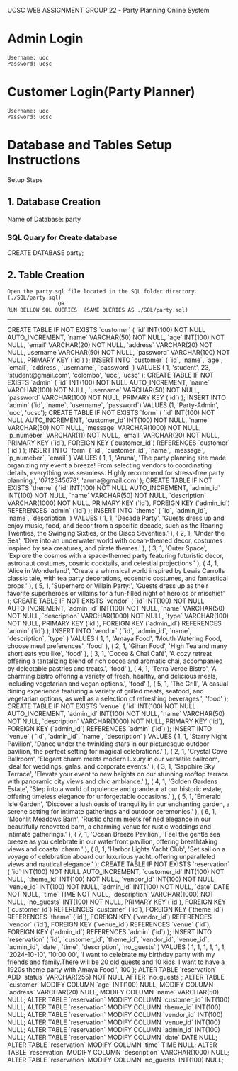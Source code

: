 UCSC WEB ASSIGNMENT GROUP 22 - Party Planning Online System

# Admin Login
    Username: uoc
    Password: ucsc

# Customer Login(Party Planner)
    Username: uoc
    Password: ucsc

# Database and Tables Setup Instructions

Setup Steps
## 1. Database Creation
   
   Name of Database: party

   ### SQL Quary for Create database 

   CREATE DATABASE party;


## 2. Table Creation

    Open the party.sql file located in the SQL folder directory. (./SQL/party.sql)
                    OR
    RUN BELLOW SQL QUERIES  (SAME QUERIES AS ./SQL/party.sql) 
<hr>
    CREATE TABLE IF NOT EXISTS `customer` (
    `id` INT(100) NOT NULL AUTO_INCREMENT,
    `name` VARCHAR(50) NOT NULL,
    `age` INT(100) NOT NULL,
    `email` VARCHAR(20) NOT NULL,
    `address` VARCHAR(20) NOT NULL,
    username VARCHAR(50) NOT NULL,
    `password` VARCHAR(100) NOT NULL,
    PRIMARY KEY (`id`)
);
INSERT INTO `customer` (
        `id`,
        `name`,
        `age`,
        `email`,
        `address`,
        `username`,
        `password`
    )
VALUES (
        1,
        'student',
        23,
        'student@gmail.com',
        'colombo',
        'uoc',
        'ucsc'
    );
CREATE TABLE IF NOT EXISTS `admin` (
    `id` INT(100) NOT NULL AUTO_INCREMENT,
    `name` VARCHAR(100) NOT NULL,
    `username` VARCHAR(50) NOT NULL,
    `password` VARCHAR(100) NOT NULL,
    PRIMARY KEY (`id`)
);
INSERT INTO `admin` (`id`, `name`, `username`, `password`)
VALUES (1, 'Party-Admin', 'uoc', 'ucsc');
CREATE TABLE IF NOT EXISTS `form` (
    `id` INT(100) NOT NULL AUTO_INCREMENT,
    `customer_id` INT(100) NOT NULL,
    `name` VARCHAR(50) NOT NULL,
    `message` VARCHAR(1000) NOT NULL,
    `p_numeber` VARCHAR(11) NOT NULL,
    `email` VARCHAR(20) NOT NULL,
    PRIMARY KEY (`id`),
    FOREIGN KEY (`customer_id`) REFERENCES `customer` (`id`)
);
INSERT INTO `form` (
        `id`,
        `customer_id`,
        `name`,
        `message`,
        `p_numeber`,
        `email`
    )
VALUES (
        1,
        1,
        'Aruna',
        'The party planning site made organizing my event a breeze! From selecting vendors to coordinating details, everything was seamless. Highly recommend for stress-free party planning.',
        '0712345678',
        'aruna@gmail.com'
    );
CREATE TABLE IF NOT EXISTS `theme` (
    `id` INT(100) NOT NULL AUTO_INCREMENT,
    `admin_id` INT(100) NOT NULL,
    `name` VARCHAR(50) NOT NULL,
    `description` VARCHAR(1000) NOT NULL,
    PRIMARY KEY (`id`),
    FOREIGN KEY (`admin_id`) REFERENCES `admin` (`id`)
);
INSERT INTO `theme` (
        `id`,
        `admin_id`,
        `name`,
        `description`
    )
VALUES (
        1,
        1,
        'Decade Party',
        'Guests dress up and enjoy music, food, and decor from a specific decade, such as the Roaring Twenties, the Swinging Sixties, or the Disco Seventies.'
    ),
    (
        2,
        1,
        'Under the Sea',
        'Dive into an underwater world with ocean-themed decor, costumes inspired by sea creatures, and pirate themes.'
    ),
    (
        3,
        1,
        'Outer Space',
        'Explore the cosmos with a space-themed party featuring futuristic decor, astronaut costumes, cosmic cocktails, and celestial projections.'
    ),
    (
        4,
        1,
        'Alice in Wonderland',
        'Create a whimsical world inspired by Lewis Carrolls classic tale, with tea party decorations, eccentric costumes, and fantastical props.'
    ),
    (
        5,
        1,
        'Superhero or Villain Party:',
        'Guests dress up as their favorite superheroes or villains for a fun-filled night of heroics or mischief'
    );
CREATE TABLE IF NOT EXISTS `vendor` (
    `id` INT(100) NOT NULL AUTO_INCREMENT,
    `admin_id` INT(100) NOT NULL,
    `name` VARCHAR(50) NOT NULL,
    `description` VARCHAR(1000) NOT NULL,
    `type` VARCHAR(100) NOT NULL,
    PRIMARY KEY (`id`),
    FOREIGN KEY (`admin_id`) REFERENCES `admin` (`id`)
);
INSERT INTO `vendor` (
        `id`,
        `admin_id`,
        `name`,
        `description`,
        `type`
    )
VALUES (
        1,
        1,
        'Amaya Food',
        'Mouth Watering Food, choose meal preferences',
        'food'
    ),
    (
        2,
        1,
        'Gihan Food',
        'High Tea and many short eats you like',
        'food'
    ),
    (
        3,
        1,
        'Cocoa & Chai Café',
        'A cozy retreat offering a tantalizing blend of rich cocoa and aromatic chai, accompanied by delectable pastries and treats.',
        'food'
    ),
    (
        4,
        1,
        'Terra Verde Bistro',
        'A charming bistro offering a variety of fresh, healthy, and delicious meals, including vegetarian and vegan options.',
        'food'
    ),
    (
        5,
        1,
        'The Grill',
        'A casual dining experience featuring a variety of grilled meats, seafood, and vegetarian options, as well as a selection of refreshing beverages.',
        'food'
    );
CREATE TABLE IF NOT EXISTS `venue` (
    `id` INT(100) NOT NULL AUTO_INCREMENT,
    `admin_id` INT(100) NOT NULL,
    `name` VARCHAR(50) NOT NULL,
    `description` VARCHAR(1000) NOT NULL,
    PRIMARY KEY (`id`),
    FOREIGN KEY (`admin_id`) REFERENCES `admin` (`id`)
);
INSERT INTO `venue` (
        `id`,
        `admin_id`,
        `name`,
        `description`
    )
VALUES (
        1,
        1,
        'Starry Night Pavilion',
        'Dance under the twinkling stars in our picturesque outdoor pavilion, the perfect setting for magical celebrations.'
    ),
    (
        2,
        1,
        'Crystal Cove Ballroom',
        'Elegant charm meets modern luxury in our versatile ballroom, ideal for weddings, galas, and corporate events.'
    ),
    (
        3,
        1,
        'Sapphire Sky Terrace',
        'Elevate your event to new heights on our stunning rooftop terrace with panoramic city views and chic ambiance.'
    ),
    (
        4,
        1,
        'Golden Gardens Estate',
        'Step into a world of opulence and grandeur at our historic estate, offering timeless elegance for unforgettable occasions.'
    ),
    (
        5,
        1,
        'Emerald Isle Garden',
        'Discover a lush oasis of tranquility in our enchanting garden, a serene setting for intimate gatherings and outdoor ceremonies.'
    ),
    (
        6,
        1,
        'Moonlit Meadows Barn',
        'Rustic charm meets refined elegance in our beautifully renovated barn, a charming venue for rustic weddings and intimate gatherings.'
    ),
    (
        7,
        1,
        'Ocean Breeze Pavilion',
        'Feel the gentle sea breeze as you celebrate in our waterfront pavilion, offering breathtaking views and coastal charm.'
    ),
    (
        8,
        1,
        'Harbor Lights Yacht Club',
        'Set sail on a voyage of celebration aboard our luxurious yacht, offering unparalleled views and nautical elegance.'
    );
CREATE TABLE IF NOT EXISTS `reservation` (
    `id` INT(100) NOT NULL AUTO_INCREMENT,
    `customer_id` INT(100) NOT NULL,
    `theme_id` INT(100) NOT NULL,
    `vendor_id` INT(100) NOT NULL,
    `venue_id` INT(100) NOT NULL,
    `admin_id` INT(100) NOT NULL,
    `date` DATE NOT NULL,
    `time` TIME NOT NULL,
    `description` VARCHAR(1000) NOT NULL,
    `no_guests` INT(100) NOT NULL,
    PRIMARY KEY (`id`),
    FOREIGN KEY (`customer_id`) REFERENCES `customer` (`id`),
    FOREIGN KEY (`theme_id`) REFERENCES `theme` (`id`),
    FOREIGN KEY (`vendor_id`) REFERENCES `vendor` (`id`),
    FOREIGN KEY (`venue_id`) REFERENCES `venue` (`id`),
    FOREIGN KEY (`admin_id`) REFERENCES `admin` (`id`)
);
INSERT INTO `reservation` (
        `id`,
        `customer_id`,
        `theme_id`,
        `vendor_id`,
        `venue_id`,
        `admin_id`,
        `date`,
        `time`,
        `description`,
        `no_guests`
    )
VALUES (
        1,
        1,
        1,
        1,
        1,
        1,
        '2024-10-10',
        '10:00:00',
        'I want to celebrate my birthday party with my friends and family.There will be 20 old guests and 10 kids. I want to have a 1920s theme party with Amaya Food.',
        100
    );
ALTER TABLE `reservation`
ADD `status` VARCHAR(255) NOT NULL
AFTER `no_guests`;
ALTER TABLE `customer`
MODIFY COLUMN `age` INT(100) NULL,
    MODIFY COLUMN `address` VARCHAR(20) NULL,
    MODIFY COLUMN `name` VARCHAR(50) NULL;
ALTER TABLE `reservation`
MODIFY COLUMN `customer_id` INT(100) NULL;
ALTER TABLE `reservation`
MODIFY COLUMN `theme_id` INT(100) NULL;
ALTER TABLE `reservation`
MODIFY COLUMN `vendor_id` INT(100) NULL;
ALTER TABLE `reservation`
MODIFY COLUMN `venue_id` INT(100) NULL;
ALTER TABLE `reservation`
MODIFY COLUMN `admin_id` INT(100) NULL;
ALTER TABLE `reservation`
MODIFY COLUMN `date` DATE NULL;
ALTER TABLE `reservation`
MODIFY COLUMN `time` TIME NULL;
ALTER TABLE `reservation`
MODIFY COLUMN `description` VARCHAR(1000) NULL;
ALTER TABLE `reservation`
MODIFY COLUMN `no_guests` INT(100) NULL;


